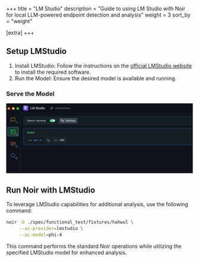 +++
title = "LM Studio"
description = "Guide to using LM Studio with Noir for local LLM-powered endpoint detection and analysis"
weight = 3
sort_by = "weight"

[extra]
+++

## Setup LMStudio

1. Install LMStudio: Follow the instructions on the [official LMStudio website](https://lmstudio.ai) to install the required software.
2. Run the Model: Ensure the desired model is available and running.

### Serve the Model

![](./lmstudio.png)

## Run Noir with LMStudio

To leverage LMStudio capabilities for additional analysis, use the following command:

```bash
noir -b ./spec/functional_test/fixtures/hahwul \
     --ai-provider=lmstudio \
     --ai-model=phi-4
```

This command performs the standard Noir operations while utilizing the specified LMStudio model for enhanced analysis.
